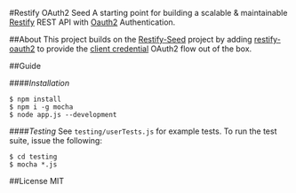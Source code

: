 #Restify OAuth2 Seed
A starting point for building a scalable & maintainable [Restify](http://mcavage.me/node-restify/) REST API with [Oauth2](https://tools.ietf.org/html/rfc6749) Authentication.

##About
This project builds on the [Restify-Seed](https://github.com/MatthewVita/Restify-Seed) project by adding [restify-oauth2](https://github.com/domenic/restify-oauth2) to provide the [client credential](https://tools.ietf.org/html/rfc6749#section-1.3.4) OAuth2 flow out of the box.

##Guide

####_Installation_
```shell
$ npm install 
$ npm i -g mocha 
$ node app.js --development
```
####_Testing_
See ```testing/userTests.js``` for example tests. To run the test suite, issue the following:

```shell
$ cd testing
$ mocha *.js
```

##License
MIT
